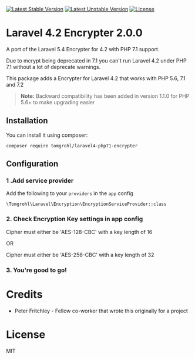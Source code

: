 [![Latest Stable Version](https://poser.pugx.org/tomgrohl/laravel4-php71-encrypter/v/stable)](https://packagist.org/packages/tomgrohl/laravel4-php71-encrypter)
[![Latest Unstable Version](https://poser.pugx.org/tomgrohl/laravel4-php71-encrypter/v/unstable)](https://packagist.org/packages/tomgrohl/laravel4-php71-encrypter)
[![License](https://poser.pugx.org/tomgrohl/laravel4-php71-encrypter/license)](https://packagist.org/packages/tomgrohl/laravel4-php71-encrypter)

# Laravel 4.2 Encrypter 2.0.0

A port of the Laravel 5.4 Encrypter for 4.2 with PHP 7.1 support.

Due to mcrypt being deprecated in 7.1 you can't run Laravel 4.2 under PHP 7.1 without a lot of deprecate warnings.

This package adds a Encrypter for Laravel 4.2 that works with PHP 5.6, 7.1 and 7.2

> **Note:** Backward compatibility has been added in version 1.1.0 for PHP 5.6+ to make upgrading easier

## Installation

You can install it using composer:

`composer require tomgrohl/laravel4-php71-encrypter`


## Configuration

### 1 .Add service provider

Add the following to your `providers` in the `app` config

```
\Tomgrohl\Laravel\Encryption\EncryptionServiceProvider::class
```

### 2. Check Encryption Key settings in app config

Cipher must either be 'AES-128-CBC' with a key length of 16

OR     
       
Cipher must either be 'AES-256-CBC' with a key length of 32


### 3.  You're good to go!


# Credits

- Peter Fritchley - Fellow co-worker that wrote this originally for a project

# License

MIT